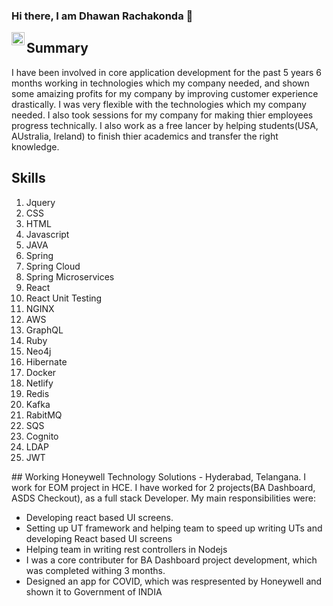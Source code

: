 ### Hi there, I am Dhawan Rachakonda 👋
<a href="https://twitter.com/the1rachakonda">
  <img align="left" alt="Dhawan Rachakonda | Twitter" width="21px" src="https://raw.githubusercontent.com/anuraghazra/anuraghazra/master/assets/twitter.svg" />
</a>

## Summary
I have been involved in core application development for the past 5 years 6 months working in technologies which my company needed, and shown some amaizing profits for my company by improving customer experience drastically. I was very flexible with the technologies which my company needed.
I also took sessions for my company for making thier employees progress technically.
I also work as a free lancer by helping students(USA, AUstralia, Ireland) to finish thier academics and transfer the right knowledge.

## Skills
<ol>
<li>Jquery</li>
<li>CSS</li>
<li>HTML</li>
<li>Javascript</li>
<li>JAVA</li>
<li>Spring</li>
<li>Spring Cloud</li>
<li>Spring Microservices</li>
<li>React</li>
<li>React Unit Testing</li>
<li>NGINX</li>
<li>AWS</li>
<li>GraphQL</li>
<li>Ruby</li>
<li>Neo4j</li>
<li>Hibernate</li>
<li>Docker</li>
<li>Netlify</li>
<li>Redis</li>
<li>Kafka</li>
<li>RabitMQ</li>
<li>SQS</li>
<li>Cognito</li>
<li>LDAP</li>
<li>JWT</li>
</ol>
## Working
Honeywell Technology Solutions                     -  
Hyderabad,
Telangana.
I work for EOM project in HCE. I have worked for 2 projects(BA Dashboard, ASDS Checkout), as a full stack Developer. My main responsibilities were:
<ul>
<li>Developing react based UI screens.</li>
<li>Setting up UT framework and helping team to speed up writing UTs and developing React based UI screens </li>
<li>Helping team in writing rest controllers in Nodejs </li>
<li>I was a core contributer for BA Dashboard project development, which was completed withing 3 months. </li>
<li>Designed an <storng>app for COVID, which was respresented by Honeywell and shown it to Government of INDIA</strong></li>
</ul>
